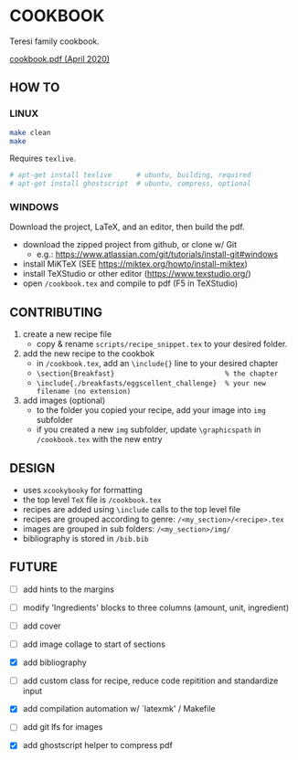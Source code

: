 # COOKBOOK

Teresi family cookbook.

[cookbook.pdf (April 2020)](https://github.com/teresi/teresi.github.io/blob/master/cookbook/archive/cookbook_20200419.pdf)


## HOW TO

### LINUX
```bash
make clean
make
```

Requires `texlive`.
```bash
# apt-get install texlive      # ubuntu, building, required
# apt-get install ghostscript  # ubuntu, compress, optional
```


### WINDOWS
Download the project, LaTeX, and an editor, then build the pdf.

- download the zipped project from github, or clone w/ Git
    - e.g.: https://www.atlassian.com/git/tutorials/install-git#windows
- install MiKTeX (SEE https://miktex.org/howto/install-miktex)
- install TeXStudio or other editor (https://www.texstudio.org/)
- open `/cookbook.tex` and compile to pdf (F5 in TeXStudio)


## CONTRIBUTING

1. create a new recipe file
    - copy & rename `scripts/recipe_snippet.tex` to your desired folder.
2. add the new recipe to the cookbok
    - in `/cookbook.tex`, add an `\include{}` line to your desired chapter
    - `\section{Breakfast}                           % the chapter`
    - `\include{./breakfasts/eggscellent_challenge}  % your new filename (no extension)`
3. add images (optional)
    - to the folder you copied your recipe, add your image into `img` subfolder
    - if you created a new `img` subfolder,
      update `\graphicspath` in `/cookbook.tex` with the new entry


## DESIGN

- uses `xcookybooky` for formatting
- the top level `TeX` file is `/cookbook.tex`
- recipes are added using `\include` calls to the top level file
- recipes are grouped according to genre: `/<my_section>/<recipe>.tex`
- images are grouped in sub folders: `/<my_section>/img/`
- bibliography is stored in `/bib.bib`


## FUTURE

- [ ] add hints to the margins
- [ ] modify 'Ingredients' blocks to three columns (amount, unit, ingredient)
- [ ] add cover
- [ ] add image collage to start of sections
- [x] add bibliography
- [ ] add custom class for recipe, reduce code repitition and standardize input
- [x] add compilation automation w/ `latexmk' / Makefile
- [ ] add git lfs for images
- [x] add ghostscript helper to compress pdf


